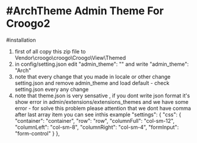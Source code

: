#ArchTheme Admin Theme For Croogo2
====

#installation

1. first of all copy this zip file to Vendor\croogo\croogo\Croogo\View\Themed
2. in config/setting.json  edit "admin_theme": "" and write "admin_theme": "Arch"
3. note that every change that you made in locale or other change setting.json and remove admin_theme and load default - check setting.json every any change
4. note that theme.json is very sensative , if you dont write json format it's show error in admin/extensions/extensions_themes  and we have some error - for solve this problem please attention that we dont have comma after last array item
you can see inthis example
"settings": {
  "css": {
    "container": "container",
    "row": "row",
    "columnFull": "col-sm-12",
    "columnLeft": "col-sm-8",
    "columnRight": "col-sm-4",
    "formInput": "form-control"
  }
},